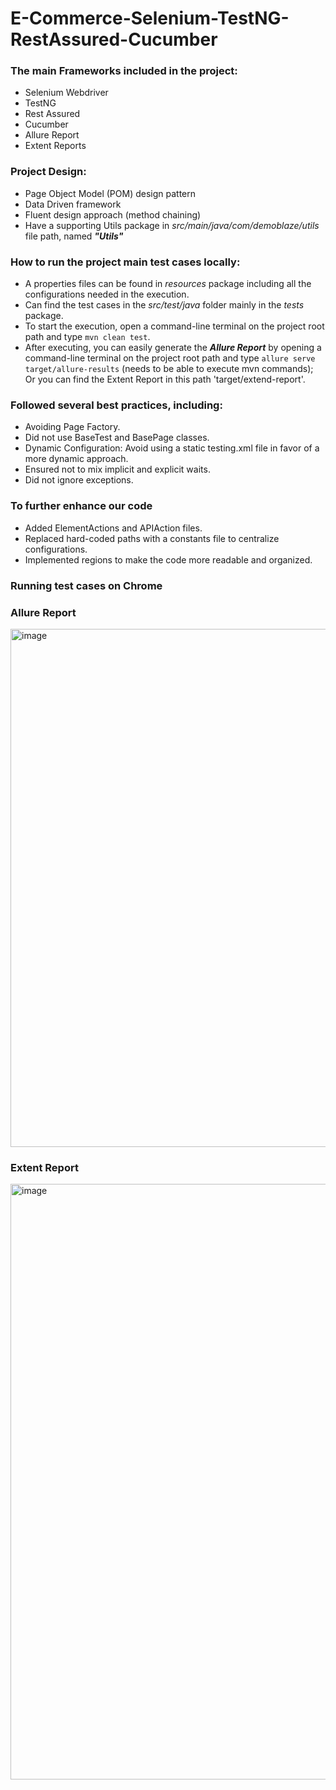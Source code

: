 # E-Commerce-Selenium-TestNG-RestAssured-Cucumber

### The main Frameworks included in the project:
* Selenium Webdriver
* TestNG
* Rest Assured
* Cucumber
* Allure Report
* Extent Reports

### Project Design:
* Page Object Model (POM) design pattern
* Data Driven framework
* Fluent design approach (method chaining)
* Have a supporting Utils package in *src/main/java/com/demoblaze/utils* file path, named ***"Utils"*** 

### How to run the project main test cases locally:
* A properties files can be found in *resources* package including all the configurations needed in the execution.
* Can find the test cases in the *src/test/java* folder mainly in the *tests* package.
* To start the execution, open a command-line terminal on the project root path and type `mvn clean test`.
* After executing, you can easily generate the ***Allure Report*** by opening a command-line terminal on the project root path and type `allure serve target/allure-results` (needs to be able to execute mvn commands); Or you can find the Extent Report in this path 'target/extend-report'.

### Followed several best practices, including:
* Avoiding Page Factory.
* Did not use BaseTest and BasePage classes.
* Dynamic Configuration: Avoid using a static testing.xml file in favor of a more dynamic approach.
* Ensured not to mix implicit and explicit waits.
* Did not ignore exceptions.

### To further enhance our code ###
* Added ElementActions and APIAction files.
* Replaced hard-coded paths with a constants file to centralize configurations.
* Implemented regions to make the code more readable and organized.

### Running test cases on Chrome ###


### Allure Report ##
<img width="829" alt="image" src="https://github.com/Hagar-testing/E-CommerceSeleniumTestNGRestAssuredCucumber/assets/138511085/5daf902e-2abd-4718-8f4a-77ee62655421">

### Extent Report ##
<img width="953" alt="image" src="https://github.com/Hagar-testing/E-CommerceSeleniumTestNGRestAssuredCucumber/assets/138511085/ef7d1015-f396-40e7-982d-9e352202de16">


